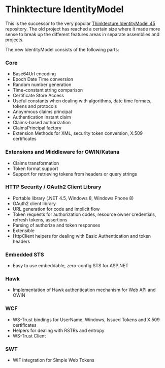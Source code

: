 # Thinktecture IdentityModel #

This is the successor to the very popular [Thinktecture.IdentityModel.45](https://github.com/thinktecture/Thinktecture.IdentityModel.45) repository. The old project has reached a certain size where it made more sense to break up the different features areas in separate assemblies and projects.
 
The new IdentityModel consists of the following parts:

### Core ###
- Base64Url encoding
- Epoch Date Time conversion
- Random number generation
- Time-constant string comparison
- Certificate Store Access
- Useful constants when dealing with algorithms, date time formats, tokens and protocols
- Anoynmous claims principal
- Authentication instant claim
- Claims-based authorization
- ClaimsPrincipal factory
- Extension Methods for XML, security token conversion, X.509 certificates

### Extensions and Middleware for OWIN/Katana ###
- Claims transformation
- Token format support
- Support for retrieving tokens from headers or query strings

### HTTP Security / OAuth2 Client Library
- Portable library (.NET 4.5, Windows 8, Windows Phone 8)
- OAuth2 client library
 - URL generation for code and implicit flow
 - Token requests for authorization codes, resource owner credentials, refresh tokens, assertions
 - Parsing of authorize and token responses
 - Extensible
- HttpClient helpers for dealing with Basic Authentication and token headers

### Embedded STS ###
- Easy to use embeddable, zero-config STS for ASP.NET

### Hawk ###
- Implementation of Hawk authentication mechanism for Web API and OWIN
 
### WCF ###
- WS-Trust bindings for UserName, Windows, Issued Tokens and X.509 certificates
- Helpers for dealing with RSTRs and entropy
- WS-Trust Client

### SWT ###
- WIF integration for Simple Web Tokens